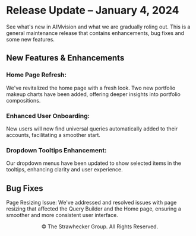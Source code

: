 
# Release Update – January 4, 2024

See what's new in AIMvision and what we are gradually roling out.
This is a general maintenance release that contains enhancements, bug fixes and some new features. 


## New Features & Enhancements

### Home Page Refresh: 
We've revitalized the home page with a fresh look.
Two new portfolio makeup charts have been added, offering deeper insights into portfolio compositions.

### Enhanced User Onboarding: 
New users will now find universal queries automatically added to their accounts, facilitating a smoother start.

### Dropdown Tooltips Enhancement: 
Our dropdown menus have been updated to show selected items in the tooltips, enhancing clarity and user experience.

## Bug Fixes
Page Resizing Issue: We've addressed and resolved issues with page resizing that affected the Query Builder and the Home page, ensuring a smoother and more consistent user interface.



<footer><p style='text-align:center'>© The Strawhecker Group. All Rights Reserved.</p></footer>
